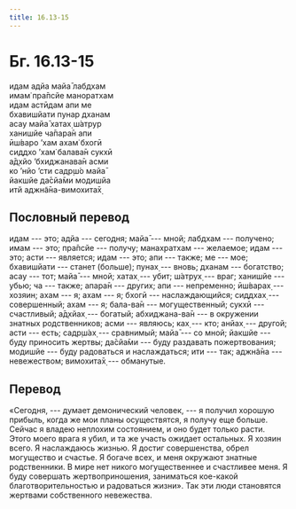 ```yaml
---
title: 16.13-15
---
```


# Бг. 16.13-15
идам адйа майа̄ лабдхам<br/>
имам̇ пра̄псйе маноратхам<br/>
идам астӣдам апи ме<br/>
бхавишйати пунар дханам<br/>
асау майа̄ хатах̣ ш́атрур<br/>
ханишйе ча̄пара̄н апи<br/>
ӣш́варо ’хам ахам̇ бхогӣ<br/>
сиддхо ’хам̇ балава̄н сукхӣ<br/>
а̄д̣хйо ’бхиджанава̄н асми<br/>
ко ’нйо ’сти садр̣ш́о майа̄<br/>
йакшйе да̄сйа̄ми модишйа<br/>
итй аджн̃а̄на-вимохита̄х̣
## Пословный перевод

идам --- это; адйа --- сегодня; майа̄ --- мной; лабдхам --- получено;
имам --- это; пра̄псйе --- получу; манах̣ратхам --- желаемое; идам ---
это; асти --- является; идам --- это; апи --- также; ме --- мое;
бхавишйати --- станет (больше); пунах̣ --- вновь; дханам --- богатство;
асау --- тот; майа̄ --- мной; хатах̣ --- убит; ш́атрух̣ --- враг; ханишйе
--- убью; ча --- также; апара̄н --- других; апи --- непременно; ӣш́варах̣
--- хозяин; ахам --- я; ахам --- я; бхогӣ --- наслаждающийся; сиддхах̣
--- совершенный; ахам --- я; бала-ва̄н --- могущественный; сукхӣ ---
счастливый; а̄д̣хйах̣ --- богатый; абхиджана-ва̄н --- в окружении знатных
родственников; асми --- являюсь; ках̣ --- кто; анйах̣ --- другой; асти ---
есть; садр̣ш́ах̣ --- сравнимый; майа̄ --- со мной; йакшйе --- буду приносить
жертвы; да̄сйа̄ми --- буду раздавать пожертвования; модишйе --- буду
радоваться и наслаждаться; ити --- так; аджн̃а̄на --- невежеством;
вимохита̄х̣ --- обманутые.

## Перевод

«Сегодня, --- думает демонический человек, --- я получил хорошую
прибыль, когда же мои планы осуществятся, я получу еще больше. Сейчас я
владею неплохим состоянием, и оно будет только расти. Этого моего врага
я убил, и та же участь ожидает остальных. Я хозяин всего. Я наслаждаюсь
жизнью. Я достиг совершенства, обрел могущество и счастье. Я богаче
всех, и меня окружают знатные родственники. В мире нет никого
могущественнее и счастливее меня. Я буду совершать жертвоприношения,
заниматься кое-какой благотворительностью и радоваться жизни». Так эти
люди становятся жертвами собственного невежества.
